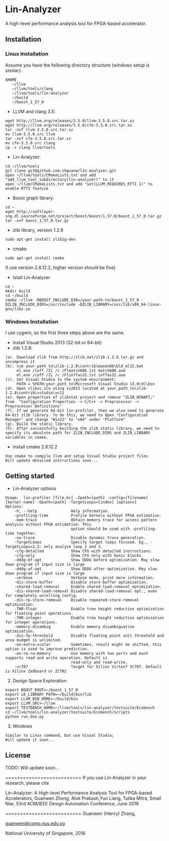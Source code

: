 # Lin-Analyzer

A high-level performance analysis tool for FPGA-based accelerator.

## Installation
### Linux Installation

Assume you have the following directory structure (windows setup is similar):
```
$HOME
   ~/llvm
   ~/llvm/tools/clang
   ~/llvm/tools/lin-analyzer
   ~/build
   ~/boost_1_57_0
```

* LLVM and clang 3.5: 

```
wget http://llvm.org/releases/3.5.0/llvm-3.5.0.src.tar.xz
wget http://llvm.org/releases/3.5.0/cfe-3.5.0.src.tar.xz
tar -xvf llvm-3.5.0.src.tar.xz
mv llvm-3.5.0.src llvm
tar -xvf cfe-3.5.0.src.tar.xz
mv cfe-3.5.0.src clang
cp -r clang llvm/tools
```

* Lin-Analyzer:

```
cd ~/llvm/tools
git clone git@github.com:zhguanw/lin-analyzer.git
open ~/llvm/tools/CMakeLists.txt and add "add_llvm_tool_subdirectory(lin-analyzer)" to it
open ~/llvm/CMakeLists.txt and add "set(LLVM_REQUIRES_RTTI 1)" to enable RTTI feature
```

* Boost graph library: 

```
cd ~
wget http://softlayer-sng.dl.sourceforge.net/project/boost/boost/1.57.0/boost_1_57_0.tar.gz
tar -xvf boost_1_57_0.tar.gz
```

* zlib library, version 1.2.8

```
sudo apt-get install zlib1g-dev
```

* cmake

```
sudo apt-get install cmake
```
(I use version 2.8.12.2, higher version should be fine)

* Istall Lin-Analyzer
```
cd ~
mkdir build
cd ~/build
cmake ~/llvm -DBOOST_INCLUDE_DIR=/your-path-to/boost_1_57_0 -DZLIB_INCLUDE_DIRS=/usr/include -DZLIB_LIBRARY=/usr/lib/x86_64-linux-gnu/libz.so
```

### Windows Installation
I use cygwin, so the first three steps above are the same.

* Install Visual Studio 2013 (32-bit or 64-bit)
* zlib 1.2.8:
```
(a). Download zlib from http://zlib.net/zlib-1.2.8.tar.gz and uncompress it
(b). vim your_path_to\zlib-1.2.8\contrib\masmx86\bld_ml32.bat
     ml.exe /coff /Zi /c /Flmatch686.lst match686.asm
     ml.exe /coff /Zi /c /Flinffas32.lst inffas32.asm
(c). Set Visual Studio to the system environment:
     PATH = %PATH:your_path_to\Microsoft Visual Studio 13.0\VC\bin
(d). Open zlibvc.sln using vs2013 located at your_path_to\zlib-1.2.8\contrib\vstudio\vc11
(e). Open properties of zlibstat project and remove "ZLIB_WINAPI;" from  "Configuration Properties -> C/C++ -> Preprocessor -> Preprocessor Definitions"
(f). If we generate 64-bit lin-profiler, then we also need to generate 64-bit zlib library. To do this, we need to Open "Configuration Manager" and change "Win32" to "x64" under "Platform"
(g). Build the static library. 
(h). After successfully building the zlib static library, we need to specify its absolute path for ZLIB_INCLUDE_DIRS and ZLIB_LIBRARY variables in cmake.
```

* Install cmake 2.8.12.2
```
Use cmake to compile llvm and setup Visual Studio project files
Will update detailed instructions soon...
```

## Getting started
* Lin-Analyzer options
```
Usage:	lin-profiler [file.bc] -Ipath=[path] -config=[filename] [kernel-name] -Opath=[path] -TargetLoops=[index] [options]
Options:
	-h, --help               Help information.
	-profiling-time          Profile kernels without FPGA estimation.
	-mem-trace               Obtain memory trace for access pattern analysis without FPGA estimation. This
	                         option should be used with -profiling-time together.
	-no-trace                Disable dynamic trace generation.
	-TargetLoops             Specify target loops focused. Eg., -TargetLoops=2,3: only analyse loop 2 and 3.
	-cfg-detailed            Show CFG with detailed instructions.
	-cfg-only                Show CFG only with basic blocks.
	-dddg-bf-opt             Show DDDG before optimization. May slow down program if input size is large
	-dddg-af-opt             Show DDDG after optimization. May slow down program if input size is large
	-verbose                 Verbose mode, print more information.
	-dis-store-buffer        Disable store-buffer optimization.
	-shared-load-removal     Enable shared-load-removal optimization.
	-dis-shared-load-removal Disable shared-load-removal opt., even for completely unrolling config.
	-dis-rp-store-removal    Disable repeated-store-removal optimization.
	-THR-float               Enable tree height reduction optimization for floating point operations.
	-THR-integer             Enable tree height reduction optimization for integer operations.
	-memory-disambig         Enable memory disambiguation optimization.
	-dis-fp-threshold        Disable floating point unit threshold and area budget is unlimited.
	-en-extra-scalar         Sometimes, result might be shifted, this option is used to improve prediction.
	-en-rw-rw-memory         Use memory with two ports and each supports read and write operation. Default is
	                         read-only and read-write.
	-vc707                   Target for Xilinx Virtex7 VC707. Default is Xilinx Zedboard or ZC702
```

2. Design Space Exploration
```
export BOOST_ROOT=~/boost_1_57_0
export LD_LIBRARY_PATH=~/build/bin/lib
export LLVM_BIN_HOME=~/build/bin
export LLVM_SRC=~/llvm
export TESTBENCH_HOME=~/llvm/tools/lin-analyzer/testsuite/Ecobench
cd ~/llvm/tools/lin-analyzer/testsuite/Ecobench/scripts
python run_dse.py
```

3. Windows
```
Similar to Linux command, but use Visual Studio;
Will update it soon...
```

## License

TODO: Will update soon...

==========================
If you use Lin-Analyzer in your research, please cite

Lin-Analyzer: A High-level Performance Analysis Tool for FPGA-based Accelerators,
Guanwen Zhong, Alok Prakash,Yun Liang, Tulika Mitra, Smail Niar,
53rd ACM/IEEE Design Automation Conference, June 2016

==========================
Guanwen (Henry) Zhong,

guanwen@comp.nus.edu.sg

National University of Singapore, 2016

